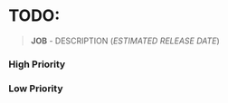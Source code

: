 TODO:
===============

> **JOB** - DESCRIPTION (<i>ESTIMATED RELEASE DATE</i>)

### High Priority ###

### Low Priority ###